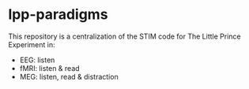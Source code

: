 # lpp-paradigms

This repository is a centralization of the STIM code for The Little Prince Experiment in:
- EEG: listen
- fMRI: listen & read
- MEG: listen, read & distraction
